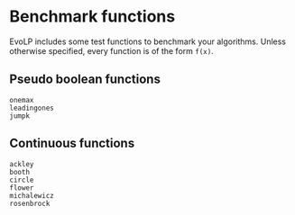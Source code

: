 # Benchmark functions

EvoLP includes some test functions to benchmark your algorithms.
Unless otherwise specified, every function is of the form ``f(x)``.

## Pseudo boolean functions

```@docs
onemax
leadingones
jumpk
```

## Continuous functions

```@docs
ackley
booth
circle
flower
michalewicz
rosenbrock
```
